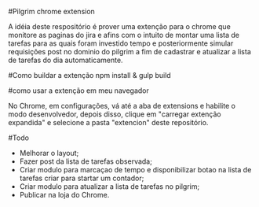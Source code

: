 #Pilgrim chrome extension

A idéia deste respositório é prover uma extenção para o chrome que monitore as paginas do jira e afins com o intuito de montar uma lista de tarefas para as quais foram investido tempo e posteriormente simular requisições post no dominio do pilgrim a fim de cadastrar e atualizar a lista de tarefas do dia automaticamente.

#Como buildar a extenção
npm install & gulp build

#como usar a extenção em meu navegador

No Chrome, em configurações, vá até a aba de extensions e habilite o modo desenvolvedor, depois disso, clique em "carregar extenção expandida" e selecione a pasta "extencion" deste repositório.

#Todo
- Melhorar o layout;
- Fazer post da lista de tarefas observada;
- Criar modulo para marcaçao de tempo e disponibilizar botao na lista de tarefas criar para startar um contador;
- Criar modulo para atualizar a lista de tarefas no pilgrim;
- Publicar na loja do Chrome.

